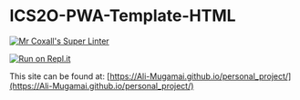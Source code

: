 # ICS2O-PWA-Template-HTML

[![Mr Coxall's Super Linter](https://github.com/Ali-Mugamai/personal_project/workflows/Mr%20Coxall's%20Super%20Linter/badge.svg)](https://github.com/Ali-Mugamai/personal_project/actions)

[![Run on Repl.it](https://repl.it/badge/github/Ali-Mugamai/personal_project)](https://repl.it/github/Ali-Mugamai/personal_project)

This site can be found at: [https://Ali-Mugamai.github.io/personal_project/](https://Ali-Mugamai.github.io/personal_project/)

